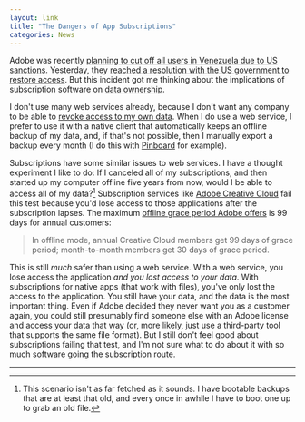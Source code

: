 ```yaml
---
layout: link
title: "The Dangers of App Subscriptions"
categories: News
---
```


Adobe was recently [planning to cut off all users in Venezuela due to US sanctions](https://www.theverge.com/2019/10/7/20904030/adobe-venezuela-photoshop-behance-us-sanctions). Yesterday, they [reached a resolution with the US government to restore access](https://www.theverge.com/2019/10/28/20936214/adobe-venezuela-sanctions-us-executive-order). But this incident got me thinking about the implications of subscription software on [data ownership](https://blog.robenkleene.com/2019/10/19/the-death-of-files/).

I don't use many web services already, because I don't want any company to be able to [revoke access to my own data](https://blog.robenkleene.com/2019/04/09/own-your-data/). When I do use a web service, I prefer to use it with a native client that automatically keeps an offline backup of my data, and, if that's not possible, then I manually export a backup every month (I do this with [Pinboard](https://pinboard.in/) for example).

Subscriptions have some similar issues to web services. I have a thought experiment I like to do: If I canceled all of my subscriptions, and then started up my computer offline five years from now, would I be able to access all of my data?[^iusebackupsthisold] Subscription services like [Adobe Creative Cloud](https://www.adobe.com/creativecloud.html) fail this test because you'd lose access to those applications after the subscription lapses. The maximum [offline grace period Adobe offers](https://helpx.adobe.com/creative-cloud/kb/internet-connection-creative-cloud-apps.html) is 99 days for annual customers:

> In offline mode, annual Creative Cloud members get 99 days of grace period; month-to-month members get 30 days of grace period. 

This is still *much* safer than using a web service. With a web service, you lose access the application *and you lost access to your data*. With subscriptions for native apps (that work with files), you've only lost the access to the application. You still have your data, and the data is the most important thing. Even if Adobe decided they never want you as a customer again, you could still presumably find someone else with an Adobe license and access your data that way (or, more likely, just use a third-party tool that supports the same file format). But I still don't feel good about subscriptions failing that test, and I'm not sure what to do about it with so much software going the subscription route.

* * *

[^iusebackupsthisold]: This scenario isn't as far fetched as it sounds. I have bootable backups that are at least that old, and every once in awhile I have to boot one up to grab an old file.

